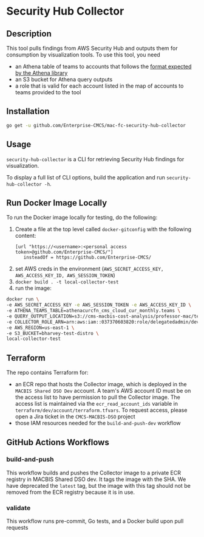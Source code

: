 # Security Hub Collector

## Description

This tool pulls findings from AWS Security Hub and outputs them for consumption by visualization tools. To use this tool, you need
- an Athena table of teams to accounts that follows the [format expected by the Athena library](https://github.com/Enterprise-CMCS/mac-fc-macbis-cost-analysis/blob/250739e71c9617344a584aab82d5785334c37bba/pkg/athenalib)
- an S3 bucket for Athena query outputs
- a role that is valid for each account listed in the map of accounts to teams provided to the tool

## Installation

```sh
go get -u github.com/Enterprise-CMCS/mac-fc-security-hub-collector
```

## Usage

`security-hub-collector` is a CLI for retrieving Security Hub findings for visualization.

To display a full list of CLI options, build the application and run `security-hub-collector -h`.

## Run Docker Image Locally

To run the Docker image locally for testing, do the following:

1. Create a file at the top level called `docker-gitconfig` with the following content:
   ```
   [url "https://<username>:<personal access token>@github.com/Enterprise-CMCS/"]
	  insteadOf = https://github.com/Enterprise-CMCS/
   ```
2. set AWS creds in the environment (`AWS_SECRET_ACCESS_KEY, AWS_ACCESS_KEY_ID, AWS_SESSION_TOKEN`)
3. `docker build . -t local-collector-test`
4. run the image:

```bash
docker run \
-e AWS_SECRET_ACCESS_KEY -e AWS_SESSION_TOKEN -e AWS_ACCESS_KEY_ID \
-e ATHENA_TEAMS_TABLE=athenacurcfn_cms_cloud_cur_monthly.teams \
-e QUERY_OUTPUT_LOCATION=s3://cms-macbis-cost-analysis/professor-mac/teams-query/ \
-e COLLECTOR_ROLE_ARN=arn:aws:iam::037370603820:role/delegatedadmin/developer/security-hub-collector \
-e AWS_REGION=us-east-1 \
-e S3_BUCKET=bharvey-test-distro \
local-collector-test
```

## Terraform

The repo contains Terraform for:

- an ECR repo that hosts the Collector image, which is deployed in the `MACBIS Shared DSO Dev` account. A team's AWS account ID must be on the access list to have permission to pull the Collector image. The access list is maintained via the `ecr_read_account_ids` variable in `terraform/dev/account/terraform.tfvars`. To request access, please open a Jira ticket in the `CMCS-MACBIS-DSO` project
- those IAM resources needed for the `build-and-push-dev` workflow

## GitHub Actions Workflows

### build-and-push

This workflow builds and pushes the Collector image to a private ECR registry in MACBIS Shared DSO dev. It tags the image with the SHA. We have deprecated the `latest` tag, but the image with this tag should not be removed from the ECR registry because it is in use.

### validate

This workflow runs pre-commit, Go tests, and a Docker build upon pull requests


